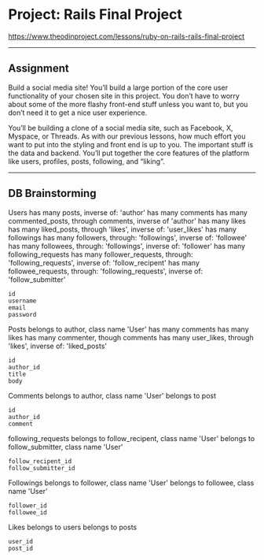 # Project: Rails Final Project

https://www.theodinproject.com/lessons/ruby-on-rails-rails-final-project

---

## Assignment

Build a social media site! You’ll build a large portion of the core user functionality of your chosen site in this project. You don’t have to worry about some of the more flashy front-end stuff unless you want to, but you don’t need it to get a nice user experience.

You’ll be building a clone of a social media site, such as Facebook, X, Myspace, or Threads. As with our previous lessons, how much effort you want to put into the styling and front end is up to you. The important stuff is the data and backend. You’ll put together the core features of the platform like users, profiles, posts, following, and “liking”.

---

## DB Brainstorming

Users
    has many posts, inverse of: 'author'
    has many comments
    has many commented_posts, through comments, inverse of 'author'
    has many likes
    has many liked_posts, through 'likes', inverse of: 'user_likes'
    has many followings
    has many followers, through: 'followings', inverse of: 'followee'
    has many followees, through: 'followings', inverse of: 'follower'
    has many following_requests
    has many follower_requests, through: 'following_requests', inverse of: 'follow_recipent'
    has many followee_requests, through: 'following_requests', inverse of: 'follow_submitter'

    id
    username
    email
    password

Posts
    belongs to author, class name 'User'
    has many comments
    has many likes
    has many commenter, though comments
    has many user_likes, through 'likes', inverse of: 'liked_posts'
    
    id
    author_id
    title
    body

Comments
    belongs to author, class name 'User'
    belongs to post
    
    id
    author_id
    comment
    
following_requests
    belongs to follow_recipent, class name 'User'
    belongs to follow_submitter, class name 'User'

    follow_recipent_id
    follow_submitter_id
    
Followings
    belongs to follower, class name 'User'
    belongs to followee, class name 'User'

    follower_id
    followee_id
    
Likes
    belongs to users
    belongs to posts
    
    user_id
    post_id